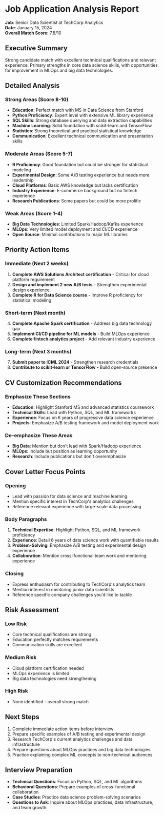 # Job Application Analysis Report

**Job**: Senior Data Scientist at TechCorp Analytics  
**Date**: January 15, 2024  
**Overall Match Score**: 7.8/10

## Executive Summary
Strong candidate match with excellent technical qualifications and relevant experience. Primary strengths in core data science skills, with opportunities for improvement in MLOps and big data technologies.

## Detailed Analysis

### Strong Areas (Score 8-10)
- **Education**: Perfect match with MS in Data Science from Stanford
- **Python Proficiency**: Expert level with extensive ML library experience
- **SQL Skills**: Strong database querying and data extraction capabilities
- **Machine Learning**: Solid foundation with scikit-learn and TensorFlow
- **Statistics**: Strong theoretical and practical statistical knowledge
- **Communication**: Excellent technical communication and presentation skills

### Moderate Areas (Score 5-7)
- **R Proficiency**: Good foundation but could be stronger for statistical modeling
- **Experimental Design**: Some A/B testing experience but needs more leadership
- **Cloud Platforms**: Basic AWS knowledge but lacks certification
- **Industry Experience**: E-commerce background but no fintech experience
- **Research Publications**: Some papers but could be more prolific

### Weak Areas (Score 1-4)
- **Big Data Technologies**: Limited Spark/Hadoop/Kafka experience
- **MLOps**: Very limited model deployment and CI/CD experience
- **Open Source**: Minimal contributions to major ML libraries

## Priority Action Items

### Immediate (Next 2 weeks)
1. **Complete AWS Solutions Architect certification** - Critical for cloud platform requirement
2. **Design and implement 2 new A/B tests** - Strengthen experimental design experience
3. **Complete R for Data Science course** - Improve R proficiency for statistical modeling

### Short-term (Next month)
4. **Complete Apache Spark certification** - Address big data technology gap
5. **Implement CI/CD pipeline for ML models** - Build MLOps experience
6. **Complete fintech analytics project** - Add relevant industry experience

### Long-term (Next 3 months)
7. **Submit paper to ICML 2024** - Strengthen research credentials
8. **Contribute to scikit-learn or TensorFlow** - Build open-source presence

## CV Customization Recommendations

### Emphasize These Sections
- **Education**: Highlight Stanford MS and advanced statistics coursework
- **Technical Skills**: Lead with Python, SQL, and ML frameworks
- **Experience**: Focus on 6 years of progressive data science experience
- **Projects**: Emphasize A/B testing framework and model deployment work

### De-emphasize These Areas
- **Big Data**: Mention but don't lead with Spark/Hadoop experience
- **MLOps**: Include but position as learning opportunity
- **Research**: Include publications but don't overemphasize

## Cover Letter Focus Points

### Opening
- Lead with passion for data science and machine learning
- Mention specific interest in TechCorp's analytics challenges
- Reference relevant experience with large-scale data processing

### Body Paragraphs
1. **Technical Expertise**: Highlight Python, SQL, and ML framework proficiency
2. **Experience**: Detail 6 years of data science work with quantifiable results
3. **Problem-Solving**: Emphasize A/B testing and experimental design experience
4. **Collaboration**: Mention cross-functional team work and mentoring experience

### Closing
- Express enthusiasm for contributing to TechCorp's analytics team
- Mention interest in mentoring junior data scientists
- Reference specific company challenges you'd like to tackle

## Risk Assessment

### Low Risk
- Core technical qualifications are strong
- Education perfectly matches requirements
- Communication skills are excellent

### Medium Risk
- Cloud platform certification needed
- MLOps experience is limited
- Big data technologies need strengthening

### High Risk
- None identified - overall strong match

## Next Steps
1. Complete immediate action items before interview
2. Prepare specific examples of A/B testing and experimental design
3. Research TechCorp's current analytics challenges and data infrastructure
4. Prepare questions about MLOps practices and big data technologies
5. Practice explaining complex ML concepts to non-technical audiences

## Interview Preparation
- **Technical Questions**: Focus on Python, SQL, and ML algorithms
- **Behavioral Questions**: Prepare examples of cross-functional collaboration
- **Case Studies**: Practice data science problem-solving scenarios
- **Questions to Ask**: Inquire about MLOps practices, data infrastructure, and team growth
